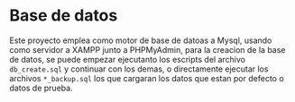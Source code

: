 # Base de datos
Este proyecto emplea como motor de base de datoas a Mysql, usando como servidor a XAMPP junto a PHPMyAdmin,
para la creacion de la base de datos, se puede empezar ejecutanto los escripts del archivo `db_create.sql` y continuar con los demas, o directamente ejecutar los archivos `*_backup.sql` 
los que cargaran los datos que estan por defecto o datos de prueba. 
